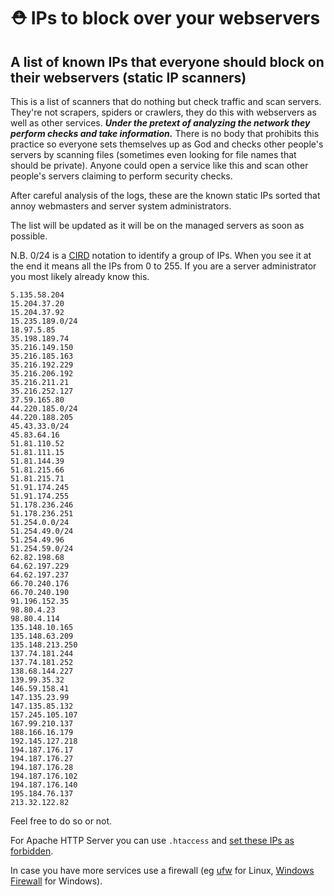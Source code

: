 # ⛑️ IPs to block over your webservers
## A list of known IPs that everyone should block on their webservers (static IP scanners)

This is a list of scanners that do nothing but check traffic and scan servers. They're not scrapers, spiders or crawlers, they do this with webservers as well as other services.
**_Under the pretext of analyzing the network they perform checks and take information._**
There is no body that prohibits this practice so everyone sets themselves up as God and checks other people's servers by scanning files (sometimes even looking for file names that should be private). Anyone could open a service like this and scan other people's servers claiming to perform security checks.

After careful analysis of the logs, these are the known static IPs sorted that annoy webmasters and server system administrators.

The list will be updated as it will be on the managed servers as soon as possible.
<!-- This list should be called fuck these bastards -->
N.B. 0/24 is a [CIRD](https://en.wikipedia.org/wiki/Classless_Inter-Domain_Routing) notation to identify a group of IPs. When you see it at the end it means all the IPs from 0 to 255. If you are a server administrator you most likely already know this.
```
5.135.58.204
15.204.37.20
15.204.37.92
15.235.189.0/24
18.97.5.85
35.198.189.74
35.216.149.150
35.216.185.163
35.216.192.229
35.216.206.192
35.216.211.21
35.216.252.127
37.59.165.80
44.220.185.0/24
44.220.188.205
45.43.33.0/24
45.83.64.16
51.81.110.52
51.81.111.15
51.81.144.39
51.81.215.66
51.81.215.71
51.91.174.245
51.91.174.255
51.178.236.246
51.178.236.251
51.254.0.0/24
51.254.49.0/24
51.254.49.96
51.254.59.0/24
62.82.198.68
64.62.197.229
64.62.197.237
66.70.240.176
66.70.240.190
91.196.152.35
98.80.4.23
98.80.4.114
135.148.10.165
135.148.63.209
135.148.213.250
137.74.181.244
137.74.181.252
138.68.144.227
139.99.35.32
146.59.158.41
147.135.23.99
147.135.85.132
157.245.105.107
167.99.210.137
188.166.16.179
192.145.127.218
194.187.176.17
194.187.176.27
194.187.176.28
194.187.176.102
194.187.176.140
195.184.76.137
213.32.122.82

```

Feel free to do so or not.

For Apache HTTP Server you can use `.htaccess` and [set these IPs as forbidden](https://serverfault.com/questions/714270/how-to-block-ip-in-htaccess-on-apache-2-4#answer-750459).

In case you have more services use a firewall (eg [ufw](https://www.digitalocean.com/community/tutorials/how-to-set-up-a-firewall-with-ufw-on-ubuntu) for Linux, [Windows Firewall](https://knowledge.civilgeo.com/configuring-windows-firewall-to-allow-or-block-ip-addresses/) for Windows).

